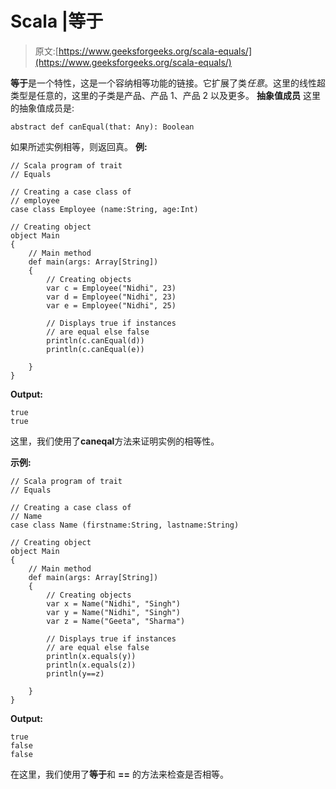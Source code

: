 # Scala |等于

> 原文:[https://www.geeksforgeeks.org/scala-equals/](https://www.geeksforgeeks.org/scala-equals/)

**等于**是一个特性，这是一个容纳相等功能的链接。它扩展了类*任意*。这里的线性超类型是任意的，这里的子类是产品、产品 1、产品 2 以及更多。
**抽象值成员**
这里的抽象值成员是:

```
abstract def canEqual(that: Any): Boolean
```

如果所述实例相等，则返回真。
**例:**

```
// Scala program of trait 
// Equals

// Creating a case class of 
// employee
case class Employee (name:String, age:Int) 

// Creating object
object Main 
{ 
    // Main method 
    def main(args: Array[String]) 
    { 
        // Creating objects
        var c = Employee("Nidhi", 23) 
        var d = Employee("Nidhi", 23)
        var e = Employee("Nidhi", 25)

        // Displays true if instances 
        // are equal else false
        println(c.canEqual(d))
        println(c.canEqual(e))

    } 
} 
```

**Output:**

```
true
true

```

这里，我们使用了**caneqal**方法来证明实例的相等性。

**示例:**

```
// Scala program of trait 
// Equals

// Creating a case class of 
// Name
case class Name (firstname:String, lastname:String) 

// Creating object
object Main 
{ 
    // Main method 
    def main(args: Array[String]) 
    { 
        // Creating objects
        var x = Name("Nidhi", "Singh") 
        var y = Name("Nidhi", "Singh")
        var z = Name("Geeta", "Sharma")

        // Displays true if instances 
        // are equal else false
        println(x.equals(y))
        println(x.equals(z))
        println(y==z)

    } 
} 
```

**Output:**

```
true
false
false

```

在这里，我们使用了**等于**和 **==** 的方法来检查是否相等。